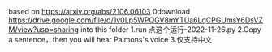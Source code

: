  based on https://arxiv.org/abs/2106.06103
0download https://drive.google.com/file/d/1v0Lp5WPQGV8mYTUa6LqCPGUmsY6DsVZM/view?usp=sharing into this folder
1.run 点这个运行-2022-11-26.py
2.Copy a sentence，then you will hear Paimons's voice
3.仅支持中文

